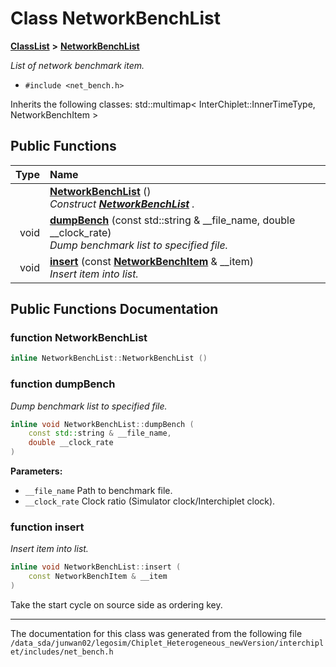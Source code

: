 
# Class NetworkBenchList



[**ClassList**](annotated.md) **>** [**NetworkBenchList**](classNetworkBenchList.md)



_List of network benchmark item._ 

* `#include <net_bench.h>`



Inherits the following classes: std::multimap< InterChiplet::InnerTimeType, NetworkBenchItem >












## Public Functions

| Type | Name |
| ---: | :--- |
|   | [**NetworkBenchList**](#function-networkbenchlist) () <br>_Construct_ [_**NetworkBenchList**_](classNetworkBenchList.md) _._ |
|  void | [**dumpBench**](#function-dumpbench) (const std::string & \_\_file\_name, double \_\_clock\_rate) <br>_Dump benchmark list to specified file._  |
|  void | [**insert**](#function-insert) (const [**NetworkBenchItem**](classNetworkBenchItem.md) & \_\_item) <br>_Insert item into list._  |








## Public Functions Documentation


### function NetworkBenchList 

```C++
inline NetworkBenchList::NetworkBenchList () 
```




### function dumpBench 

_Dump benchmark list to specified file._ 
```C++
inline void NetworkBenchList::dumpBench (
    const std::string & __file_name,
    double __clock_rate
) 
```





**Parameters:**


* `__file_name` Path to benchmark file. 
* `__clock_rate` Clock ratio (Simulator clock/Interchiplet clock). 




        

### function insert 

_Insert item into list._ 
```C++
inline void NetworkBenchList::insert (
    const NetworkBenchItem & __item
) 
```



Take the start cycle on source side as ordering key. 


        

------------------------------
The documentation for this class was generated from the following file `/data_sda/junwan02/legosim/Chiplet_Heterogeneous_newVersion/interchiplet/includes/net_bench.h`